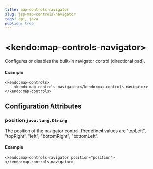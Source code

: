 ```yaml
---
title: map-controls-navigator
slug: jsp-map-controls-navigator
tags: api, java
publish: true
---
```


# \<kendo:map-controls-navigator\>

Configures or disables the built-in navigator control (directional pad).

#### Example
    <kendo:map-controls>
        <kendo:map-controls-navigator></kendo:map-controls-navigator>
    </kendo:map-controls>

## Configuration Attributes

### position `java.lang.String`

The position of the navigator control. Predefined values are "topLeft", "topRight", "left", "bottomRight", "bottomLeft".

#### Example
    <kendo:map-controls-navigator position="position">
    </kendo:map-controls-navigator>


